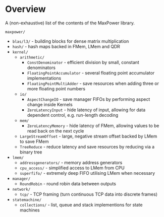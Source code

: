 Overview
========

A (non-exhaustive) list of the contents of the MaxPower library.

`maxpower/`
* `blas/l3/` - building blocks for dense matrix multiplication
* `hash/` - hash maps backed in FMem, LMem and QDR
* `kernel/`
  * `arithmetic/`
    - `ConstDenominator` - efficient division by small, constant denominators
    - `FloatingPointAccumulator` - several floating point accumulator implementations
    - `FloatingPointMultiAdder` - save resources when adding three or more floating point numbers
  * `io/`
    - `AspectChangeIO` - save manager FIFOs by performing aspect change inside Kernels
    - `ZeroLatencyInput` - hide latency of input, allowing for data dependent control, e.g. run-length decoding
  * `mem/`
    - `ZeroLatencyMemory` - hide latency of FMem, allowing values to be read back on the next cycle
  * `LargeStreamOffset` - large, negative stream offset backed by LMem to save FMem
  * `TreeReduce` - reduce latency and save resources by reducing via a binary tree
* `lmem/`
  * `addressgenerators/` - memory address generators
  * `cpu_access/` - simplified access to LMem from CPU
  * `superfifo/` - extremely deep FIFO utilising LMem when necessary
* `manager/`
  - `RoundRobin` - round robin data between outputs
* `network/`
  * `tcp/` - TCP framing (turn continuous TCP data into discrete frames)
* `statemachine/`
  * `collections/` - list, queue and stack implementions for state machines
